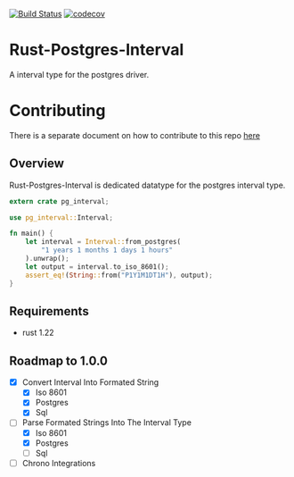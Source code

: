 [![Build Status](https://travis-ci.org/piperRyan/rust-postgres-interval.svg?branch=master)](https://travis-ci.org/piperRyan/rust-postgres-interval) [![codecov](https://codecov.io/gh/piperRyan/rust-postgres-interval/branch/master/graph/badge.svg)](https://codecov.io/gh/piperRyan/rust-postgres-interval)

# Rust-Postgres-Interval
A interval type for the postgres driver.

# Contributing

There is a separate document on how to contribute to this repo [here](CONTRIBUTING.md)

## Overview
Rust-Postgres-Interval is dedicated datatype for the postgres interval type.

```rust
extern crate pg_interval;

use pg_interval::Interval;

fn main() {
    let interval = Interval::from_postgres(
        "1 years 1 months 1 days 1 hours"
    ).unwrap();
    let output = interval.to_iso_8601();
    assert_eq!(String::from("P1Y1M1DT1H"), output);
}
```

## Requirements
- rust 1.22

## Roadmap to 1.0.0

- [x] Convert Interval Into Formated String
    - [x] Iso 8601
    - [x] Postgres
    - [x] Sql
- [ ] Parse Formated Strings Into The Interval Type
    - [x] Iso 8601
    - [x] Postgres
    - [ ] Sql
- [ ] Chrono Integrations
